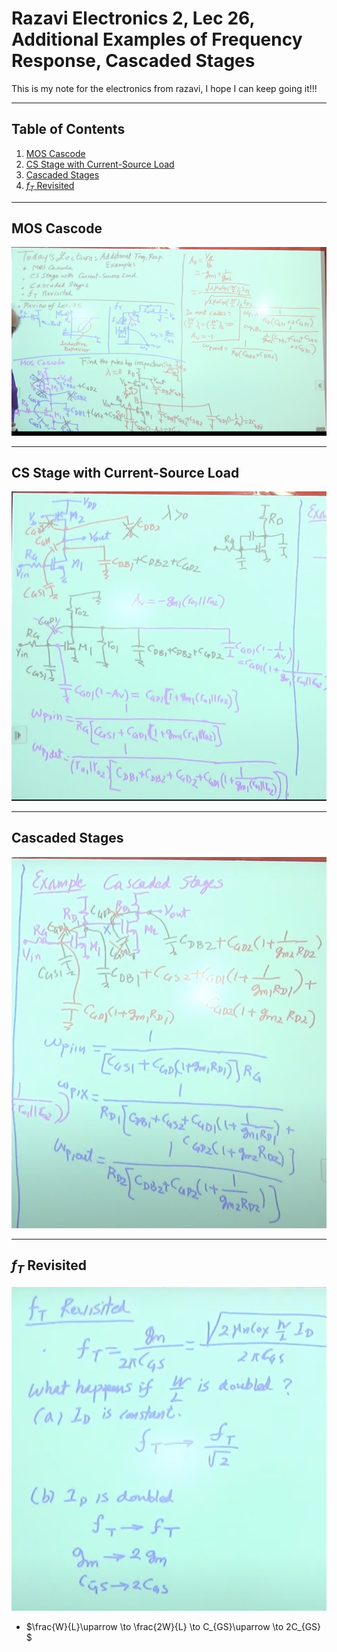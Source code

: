 
# Razavi Electronics 2, Lec 26, Additional Examples of Frequency Response, Cascaded Stages
This is my note for the electronics from razavi, I hope I can keep going it!!!

---

## Table of Contents
1. [MOS Cascode](#mos-cascode)
2. [CS Stage with Current-Source Load](#cs-stage-with-current-source-load)
3. [Cascaded Stages](#cascaded-stages)
4. [$f_T$ Revisited](#revisited)


 

---
## MOS Cascode
![](/images/MosFreqResponse.png)


---
## CS Stage with Current-Source Load
![](/images/CascodeCurrentSourceFreq.png)

---
## Cascaded Stages
![](/images/CascadedStagesFreq.png)

---
## $f_T$ Revisited
![](/images/f_TProblems.png)
+ $\frac{W}{L}\uparrow \to \frac{2W}{L} \to C_{GS}\uparrow \to 2C_{GS} $